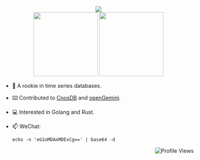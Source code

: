 <div align="center">
  <img src= "https://readme-typing-svg.herokuapp.com?color=A5CAA&center=true&lines=Hello!+I'm+xmh1011." />
</div>

<div align="center">
  <span>  </span>
  <img height="170px" src="https://github-readme-stats.vercel.app/api?username=xmh1011" />
  <span>  </span>
  <img height="170px" src="https://github-readme-stats.vercel.app/api/top-langs/?username=xmh1011&layout=compact&langs_count=8" />
  <span>  </span>
</div>

<div style="position: relative;">
  
- 🤖 A rookie in time series databases.
- ⌨️ Contributed to [CnosDB](https://github.com/cnosdb/cnosdb) and [openGemini](https://github.com/openGemini/openGemini).
- 💻 Interested in Golang and Rust.
- 📫 WeChat:
  
  ```shell
  echo -n 'eG1oMDAxMDExCg==' | base64 -d
  ```

<div align="right">
  <img src="https://komarev.com/ghpvc/?username=xmh1011&color=brightgreen" alt="Profile Views" />
</div>
